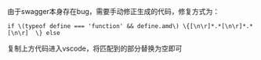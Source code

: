 由于swagger本身存在bug，需要手动修正生成的代码，修复方式为：
```
if \(typeof define === 'function' && define.amd\) \{[\n\r]*.*[\n\r]*.*[\n\r]  \} else 
```
复制上方代码进入vscode，将匹配到的部分替换为空即可